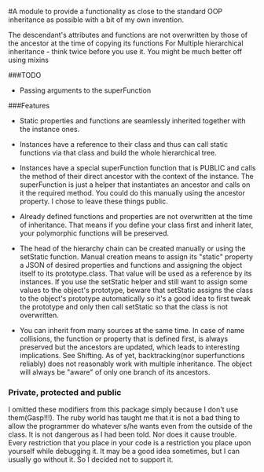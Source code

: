 #A module to provide a functionality as close to the standard OOP inheritance as possible with a bit of my own invention.

The descendant's attributes and functions are not overwritten by those of the ancestor at the time of copying its functions
For Multiple hierarchical inheritance - think twice before you use it. You might be much better off using mixins

###TODO
- Passing arguments to the superFunction

###Features
- Static properties and functions are seamlessly inherited together with the instance ones.

- Instances have a reference to their class and thus can call static functions via that class and build the whole hierarchical tree.

- Instances have a special superFunction function that is PUBLIC and calls the method of their direct ancestor with the context of the instance. The superFunction is just a helper that instantiates an ancestor and calls on it the required method. You could do this manually using the ancestor property. I chose to leave these things public. 

- Already defined functions and properties are not overwritten at the time of inheritance. That means if you define your class first and inherit later, your polymorphic functions will be preserved.

- The head of the hierarchy chain can be created manually or using the setStatic function. Manual creation means to assign its "static" property a JSON of desired properties and functions and assigning the object itself to its prototype.class. That value will be used as a reference by its instances. If you use the setStatic helper and still want to assign some values to the object's prototype, beware that setStatic assigns the class to the object's prototype automatically so it's a good idea to first tweak the prototype and only then call setStatic so that the class is not overwritten.

- You can inherit from many sources at the same time. In case of name collisions, the function or property that is defined first, is always preserved but the ancestors are updated, which leads to interesting implications. See Shifting. As of yet, backtracking(nor superfunctions reliably) does not reasonably work with multiple inheritance. The object will always be "aware" of only one branch of its ancestors.

### Private, protected and public
I omitted these modifiers from this package simply because I don't use them(Gasp!!!). The ruby world has taught me that it is not a bad thing to allow the programmer do whatever s/he wants even from the outside of the class. It is not dangerous as I had been told. Nor does it cause trouble. Every restriction that you place in your code is a restriction you place upon yourself while debugging it. It may be a good idea sometimes, but I can usually go without it. So I decided not to support it.
